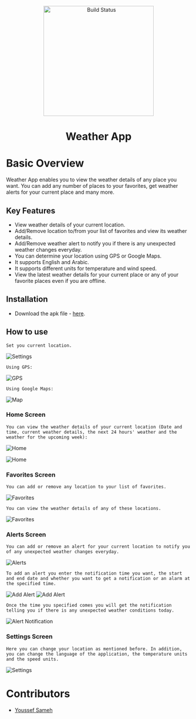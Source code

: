 <p align="center">
   <img src="https://drive.google.com/file/d/173FxJ0DaciBQ3iJlQGCCxR8vhKYj5M8Z/view?usp=sharing" alt="Build Status" width="300">
</p>
<h1 align="center"> Weather App </h1>

# Basic Overview

Weather App enables you to view the weather details of any place you want. You can add any number of places to your favorites, get weather alerts for your current place and many more. 


## Key Features

- View weather details of your current location.
- Add/Remove location to/from your list of favorites and view its weather details.
- Add/Remove weather alert to notify you if there is any unexpected weather changes everyday.
- You can determine your location using GPS or Google Maps.
- It supports English and Arabic.
- It supports different units for temperature and wind speed.
- View the latest weather details for your current place or any of your favorite places even if you are offline.

## Installation

- Download the apk file - [here](https://drive.google.com/drive/folders/15ckrlpQS0mnBFf6WSIi671H7bsKKagPt?usp=sharing).

## How to use

> 
    Set you current location.
![Settings](https://drive.google.com/file/d/1GrQF0_XRZu3Q8j5K7PPa0oXUuD5fNiZl/view?usp=sharing)

> 
    Using GPS:
![GPS](https://drive.google.com/file/d/1rpueiKlp1OjZwzUlB4wqjmtPETPkk5Va/view?usp=sharing)

> 
    Using Google Maps:
![Map](https://drive.google.com/file/d/1oyBPebBsKeyS7bNx6fe-boos2GjjHb-f/view?usp=sharing)


### Home Screen
>   
    You can view the weather details of your current location (Date and time, current weather details, the next 24 hours' weather and the weather for the upcoming week):
    
![Home](https://drive.google.com/file/d/1Kj_HBL6XY2oSlaJEuiGwhUhRhHttTEQQ/view?usp=sharing)

![Home](https://drive.google.com/file/d/17fT2edJ2iXDXyBVraXbYmmSHDec2Cvp0/view?usp=sharing)


### Favorites Screen
    
>   
    You can add or remove any location to your list of favorites.

![Favorites](https://drive.google.com/file/d/1-rrbbYs6oA-6VOgiGrso5LPlrjGW7LRo/view?usp=sharing)

>   
    You can view the weather details of any of these locations.

![Favorites](https://drive.google.com/file/d/1ChBveI_EweQJQrHCyL5RTNVlITT7FP_o/view?usp=sharing)


### Alerts Screen

>
    You can add or remove an alert for your current location to notify you of any unexpected weather changes everyday.

![Alerts](https://drive.google.com/file/d/1l-sMxOkWYzxZMK4WSvF86DiaCCC1QYV-/view?usp=sharing)

>
    To add an alert you enter the notification time you want, the start and end date and whether you want to get a notification or an alarm at the specified time.

![Add Alert](https://drive.google.com/file/d/1WlNs9TZXo-_bs_dBJ8jO7Vz7e2C6otvD/view?usp=sharing)
![Add Alert](https://drive.google.com/file/d/1txt-rG2yADSwAiokweuQMouWmWwCoi_3/view?usp=sharing)


>
    Once the time you specified comes you will get the notification telling you if there is any unexpected weather conditions today.

![Alert Notification](https://drive.google.com/file/d/1W75nztpoRH4LkM-QgfZBJgUywVPqO02Z/view?usp=sharing)

### Settings Screen
>
    Here you can change your location as mentioned before. In addition, you can change the language of the application, the temperature units and the speed units.
![Settings](https://drive.google.com/file/d/1kCbwOzVeGLln-vDGiSkRvuDElaqGxLZ8/view?usp=sharing)

# Contributors
- [Youssef Sameh](https://github.com/YoussefSameh10)